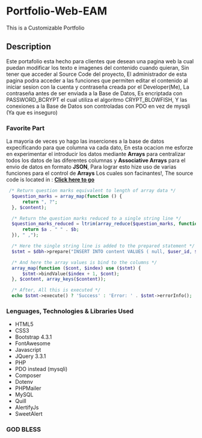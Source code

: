 # Portfolio-Web-EAM
This is a Customizable Portfolio

## Description
Este portafolio esta hecho para clientes que desean una pagina web la cual puedan modificar los texto e imagenes del contenido cuando quieran, Sin tener que acceder al Source Code del proyecto, El administrador de esta pagina podra acceder a las funciones que permiten editar el contenido al iniciar sesion con la cuenta y contraseña creada por el Developer(Me), La contraseña antes de ser enviada a la Base de Datos, Es encriptada con PASSWORD_BCRYPT el cual utiliza el algoritmo CRYPT_BLOWFISH, Y las conexiones a la Base de Datos son controladas con PDO en vez de mysqli (Ya que es inseguro)

### Favorite Part
La mayoria de veces yo hago las inserciones a la base de datos expecificando para que columna va cada dato, En esta ocacion me esforze en experimentar el introducir los datos mediante __Arrays__ para centralizar todos los datos de las diferentes columnas y __Associative Arrays__ para el envio de datos en formato __JSON__, Para lograr esto hize uso de varias funciones para el control de __Arrays__ Los cuales son facinantes!, The source code is located in : __[Click here to go](php/insert_initial_content.php)__
```php
 /* Return question marks equivalent to length of array data */
  $question_marks = array_map(function () {
      return ", ?";
  }, $content);

  /* Return the question marks reduced to a single string line */
  $question_marks_reduced = ltrim(array_reduce($question_marks, function ($a, $b) {
      return $a . " " . $b;
  }), " ,");

  /* Here the single string line is added to the prepared statement */
  $stmt = $dbh->prepare("INSERT INTO content VALUES ( null, $user_id, $question_marks_reduced )");

  /* And here the array values is bind to the columns */
  array_map(function ($cont, $index) use ($stmt) {
      $stmt->bindValue($index + 1, $cont);
  }, $content, array_keys($content));

  /* After, All this is executed */
  echo $stmt->execute() ? 'Success' : 'Error: ' . $stmt->errorInfo();
```


### Lenguages, Technologies & Libraries Used
* HTML5
* CSS3
* Bootstrap 4.3.1
* FontAwesome 
* Javascript
* JQuery 3.3.1
* PHP
* PDO instead (mysqli)
* Composer
* Dotenv
* PHPMailer
* MySQL
* Quill
* AlertifyJs
* SweetAlert

### GOD BLESS
